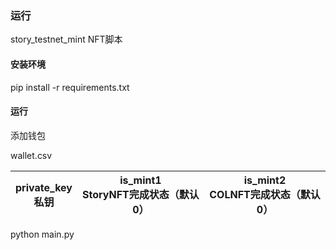 ### 运行

story_testnet_mint NFT脚本

#### 安装环境

pip install -r requirements.txt

#### 运行

添加钱包

wallet.csv

| private_key<br />私钥 | is_mint1<br />StoryNFT完成状态（默认0） | is_mint2<br />COLNFT完成状态（默认0） |
| --------------------- | --------------------------------------- | ------------------------------------- |

python main.py
